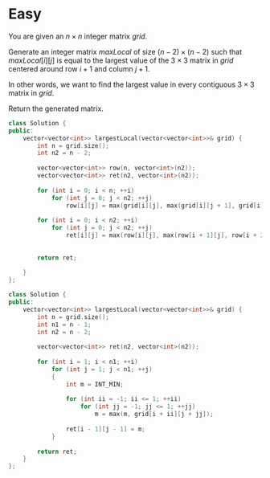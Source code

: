 # Easy

You are given an $n \times n$ integer matrix $grid$.

Generate an integer matrix $maxLocal$ of size $(n - 2) \times (n - 2)$ such that $maxLocal[i][j]$ is equal to the largest value of the $3 \times 3$ matrix in $grid$ centered around row $i + 1$ and column $j + 1$.

In other words, we want to find the largest value in every contiguous $3 \times 3$ matrix in $grid$.

Return the generated matrix.

```cpp
class Solution {
public:
    vector<vector<int>> largestLocal(vector<vector<int>>& grid) {
        int n = grid.size();
        int n2 = n - 2;
        
        vector<vector<int>> row(n, vector<int>(n2));
        vector<vector<int>> ret(n2, vector<int>(n2));
        
        for (int i = 0; i < n; ++i)
            for (int j = 0; j < n2; ++j)
                row[i][j] = max(grid[i][j], max(grid[i][j + 1], grid[i][j + 2]));
        
        for (int i = 0; i < n2; ++i)
            for (int j = 0; j < n2; ++j)
                ret[i][j] = max(row[i][j], max(row[i + 1][j], row[i + 2][j]));
            
        
        return ret;
        
    }
};
```

```cpp
class Solution {
public:
    vector<vector<int>> largestLocal(vector<vector<int>>& grid) {
        int n = grid.size();
        int n1 = n - 1;
        int n2 = n - 2;
        
        vector<vector<int>> ret(n2, vector<int>(n2));
        
        for (int i = 1; i < n1; ++i)
            for (int j = 1; j < n1; ++j)
            {
                int m = INT_MIN;
                
                for (int ii = -1; ii <= 1; ++ii)
                    for (int jj = -1; jj <= 1; ++jj)
                        m = max(m, grid[i + ii][j + jj]);
                
                ret[i - 1][j - 1] = m;
            }
            
        return ret;
    }
};
```
